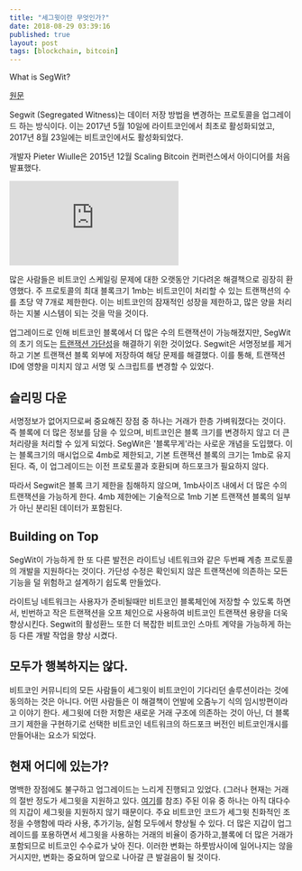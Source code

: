 ```yaml
---
title: "세그윗이란 무엇인가?"
date: 2018-08-29 03:39:16
published: true
layout: post
tags: [blockchain, bitcoin]
---
```


What is SegWit?

[원문](https://www.coindesk.com/information/what-is-segwit/)

Segwit (Segregated Witness)는 데이터 저장 방법을 변경하는 프로토콜을 업그레이드 하는 방식이다. 이는 2017년 5월 10일에 라이트코인에서 최초로 활성화되었고, 2017년 8월 23일에는 비트코인에서도 활성화되었다.

개발자 Pieter Wiulle은 2015년 12월 Scaling Bitcoin 컨퍼런스에서 아이디어를 처음 발표했다.

<iframe src="https://www.youtube.com/embed/NOYNZB5BCHM" frameborder="0" allow="autoplay; encrypted-media" allowfullscreen></iframe>

많은 사람들은 비트코인 스케일링 문제에 대한 오랫동안 기다려온 해결책으로 굉장히 환영했다. 주 프로토콜의 최대 블록크기 1mb는 비트코인이 처리할 수 있는 트랜잭션의 수를 초당 약 7개로 제한한다. 이는 비트코인의 잠재적인 성장을 제한하고, 많은 양을 처리하는 지불 시스템이 되는 것을 막을 것이다.

업그레이드로 인해 비트코인 블록에서 더 많은 수의 트랜잭션이 가능해졌지만, SegWit의 초기 의도는 [트랜잭션 가단성](https://en.bitcoin.it/wiki/Transaction_malleability)을 해결하기 위한 것이었다. Segwit은 서명정보를 제거하고 기본 트랜잭션 블록 외부에 저장하여 해당 문제를 해결했다. 이를 통해, 트랜잭션 ID에 영향을 미치지 않고 서명 및 스크립트를 변경할 수 있었다.

## 슬리밍 다운

서명정보가 없어지므로써 중요해진 장점 중 하나는 거래가 한층 가벼워졌다는 것이다. 즉 블록에 더 많은 정보를 담을 수 있으며, 비트코인은 블록 크기를 변경하지 않고 더 큰 처리량을 처리할 수 있게 되었다. SegWit은 '블록무게'라는 사로운 개념을 도입했다.  이는 블록크기의 매시업으로 4mb로 제한되고, 기본 트랜잭션 블록의 크기는 1mb로 유지된다. 즉, 이 업그레이드는 이전 프로토콜과 호환되며 하드포크가 필요하지 않다.

따라서 Segwit은 블록 크기 제한을 침해하지 않으며, 1mb사이즈 내에서 더 많은 수의 트랜잭션을 가능하게 한다. 4mb 제한에는 기술적으로 1mb 기본 트랜잭션 블록의 일부가 아닌 분리된 데이터가 포함된다.

## Building on Top

SegWit이 가능하게 한 또 다른 발전은 라이트닝 네트워크와 같은 두번째 계층 프로토콜의 개발을 지원하다는 것이다. 가단성 수정은 확인되지 않은 트랜잭션에 의존하는 모든 기능을 덜 위험하고 설계하기 쉽도록 만들었다.

라이트닝 네트워크는 사용자가 준비될때만 비트코인 블록체인에 저장할 수 있도록 하면서, 빈번하고 작은 트랜잭션을 오프 체인으로 사용하여 비트코인 트랜잭션 용량을 더욱 향상시킨다. Segwit의 활성환느 또한 더 복잡한 비트코인 스마트 계약을 가능하게 하는 등 다른 개발 작업을 향상 시켰다.

## 모두가 행복하지는 않다.

비트코인 커뮤니티의 모든 사람들이 세그윗이 비트코인이 기다리던 솔루션이라는 것에 동의하는 것은 아니다. 어떤 사람들은 이 해결책이 언발에 오줌누기 식의 임시방편이라고 이야기 한다. 세그윗에 더한 저항은 새로운 거래 구조에 의존하는 것이 아닌, 더 블록 크기 제한을 구현하기로 선택한 비트코인 네트워크의 하드포크 버전인 비트코인개시를 만들어내는 요소가 되었다. 

## 현재 어디에 있는가?

명백한 장점에도 불구하고 업그레이드는 느리게 진행되고 있었다. (그러나 현재는 거래의 절반 정도가 세그윗을 지원하고 있다. [여기](https://transactionfee.info/charts/payments/segwit)를 참조) 주된 이유 중 하나는 아직 대다수의 지갑이 세그윗을 지원하지 않기 때문이다. 주요 비트코인 코드가 세그윗 친화적인 조정을 수행함에 따라 사용, 추가기능, 실험 모두에서 향상될 수 있다. 더 많은 지갑이 업그레이드를 포용하면서 세그윗을 사용하는 거래의 비율이 증가하고,블록에 더 많은 거래가 포함되므로 비트코인 수수료가 낮아 진다. 이러한 변화는 하룻밤사이에 일어나지는 않을 거시지만, 변화는 중요하며 앞으로 나아갈 큰 발걸음이 될 것이다.
